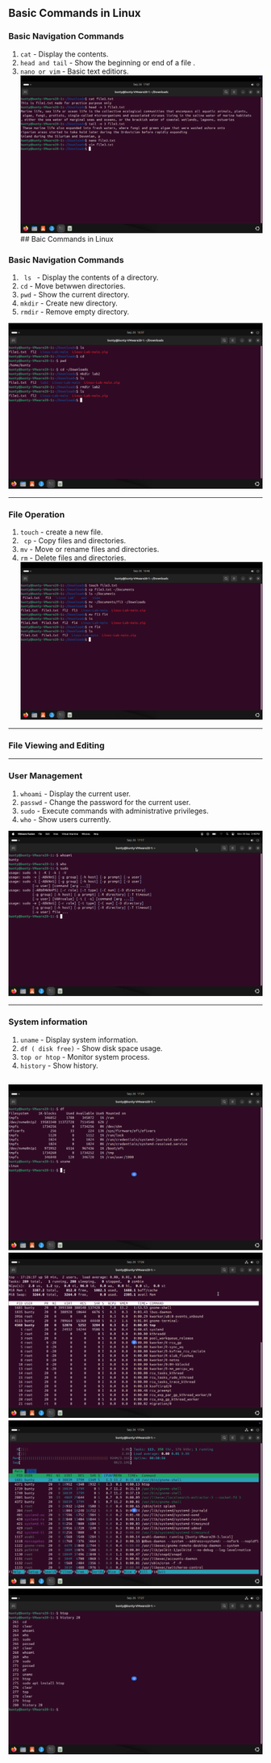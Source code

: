 
## Basic Commands in Linux
### Basic Navigation Commands

1. ` cat ` - Display the contents.
2. ` head and tail ` - Show the beginning or end of a file .
3. ` nano or vim ` - Basic text editiors.
![output](outputs/014.png)## Baic Commands in Linux 
### Basic Navigation Commands

1. `  ls  ` - Display the contents of a directory.
2. ` cd ` - Move betwwen directories.
3. ` pwd ` - Show the current directory.
4. ` mkdir ` - Create new directory.
5. ` rmdir ` - Remove empty directory.

![output](outputs/011.png)

----------------------------------------------------------------------

### File Operation  

1. ` touch ` - create a new file.
2. `  cp ` -  Copy files and directories.
3. ` mv ` - Move or rename  files and directories.
4. ` rm ` - Delete files and directories.
![output](outputs/012.png)
----------------------------------------------------------------------

### File Viewing and Editing 
------------------------------------------------------------------

### User Management 

1. ` whoami ` - Display the current user.
2. ` passwd ` - Change the password for the current user.
3. ` sudo ` - Execute commands with administrative privileges.
4. ` who ` - Show users currently.

![output](outputs/021.png)


------------------------------------------------------------------
 ### System information 

 1. ` uname ` - Display system  information.
 2.  ` df ( disk free) ` - Show disk space usage.
 3. ` top or htop ` - Monitor system process.
 4. ` history ` - Show history.
 
 ![output](outputs/017.png)
 ![output](outputs/018.png)
 ![output](outputs/019.png)
 ![output](outputs/020.png)
 --------------------


 
 

